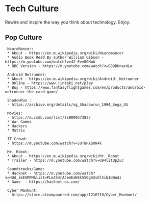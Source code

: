 Tech Culture
=====

Rewire and inspire the way you think about technology. Enjoy. 

Pop Culture
-----------

     NeuroMancer:
     * About - https://en.m.wikipedia.org/wiki/Neuromancer
     * Audio Book Read By author William Gibson - https://m.youtube.com/watch?v=42-Eev0GHuA
     * BBC Version - https://m.youtube.com/watch?v=S89BHnaxULo

     Android Netrunner: 
     * About - https://en.m.wikipedia.org/wiki/Android:_Netrunner
     * Online - https://www.jinteki.net/play
     * Buy - https://www.fantasyflightgames.com/en/products/android-netrunner-the-card-game/

     ShadowRun :
     - https://archive.org/details/sg_Shadowrun_1994_Sega_US

     Movies:
     - https://m.imdb.com/list/ls000957382/
     * War Games
     * Hackers
     * Matrix 
  
     IT Crowd:
     - https://m.youtube.com/watch?v=5UT8RkSmN4k

     Mr. Robot:
     * About - https://en.m.wikipedia.org/wiki/Mr._Robot
     * Trailer - https://m.youtube.com/watch?v=U94litUpZuc

     Soundtracks/Game:
     * Hacknet - https://m.youtube.com/watch?v=HUd_ikEGPPM&list=PLmJS4rAJemEaN6k5S0g43vDlSib1qWudz
     * Game  - https://hacknet-os.com/

     Cyber Manhunt:
     - https://store.steampowered.com/app/1216710/Cyber_Manhunt/